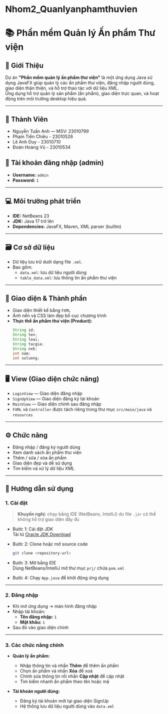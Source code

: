 # Nhom2_Quanlyanphamthuvien
# 📚 Phần mềm Quản lý Ấn phẩm Thư viện

## 🧾 Giới Thiệu

Dự án **"Phần mềm quản lý ấn phẩm thư viện"** là một ứng dụng Java sử dụng JavaFX giúp quản lý các ấn phẩm thư viện, đăng nhập người dùng, giao diện thân thiện, và hỗ trợ thao tác với dữ liệu XML.  
Ứng dụng hỗ trợ quản lý sản phẩm (ấn phẩm), giao diện trực quan, và hoạt động trên môi trường desktop hiệu quả.

---

## 👥 Thành Viên

- Nguyễn Tuấn Anh — MSV: 23010799
- Phạm Tiến Chiêu - 23010526
- Lê Anh Duy - 23010710
-  Đoàn Hoàng Vũ - 23010534

## 🔐 Tài khoản đăng nhập (admin)

- **Username:** `admin`  
- **Password:** `1`

---

## 💻 Môi trường phát triển

- **IDE:** NetBeans 23  
- **JDK:** Java 17 trở lên  
- **Dependencies:** JavaFX, Maven, XML parser (builtin)

---

## 🗃 Cơ sở dữ liệu

- Dữ liệu lưu trữ dưới dạng file `.xml`.
- Bao gồm:
  - `data.xml`: lưu dữ liệu người dùng
  - `table_data.xml`: lưu thông tin ấn phẩm thư viện

---

## 🎨 Giao diện & Thành phần

- Giao diện thiết kế bằng `FXML`
- Ảnh nền và CSS làm đẹp bố cục chương trình
- **Thực thể ấn phẩm thư viện (Product):**
  ```java
  String id;
  String ten;
  String loai;
  String tacgia;
  String nxb;
  int nam;
  int soluong;
  ```

---

## 🖥 View (Giao diện chức năng)

- `LoginView` — Giao diện đăng nhập
- `SignUpView` — Giao diện đăng ký tài khoản
- `MainView` — Giao diện chính sau đăng nhập
- `FXML` và `Controller` được tách riêng trong thư mục `src/main/java` và `resources`

---

## ⚙️ Chức năng

- Đăng nhập / đăng ký người dùng
- Xem danh sách ấn phẩm thư viện
- Thêm / sửa / xóa ấn phẩm
- Giao diện đẹp và dễ sử dụng
- Tìm kiếm và xử lý dữ liệu XML

---

## 📌 Hướng dẫn sử dụng

### 1. Cài đặt

> **Khuyến nghị:** chạy bằng IDE (NetBeans, IntelliJ) do file `.jar` có thể không hỗ trợ giao diện đầy đủ

- Bước 1: Cài đặt JDK  
  Tải từ [Oracle JDK Download](https://www.oracle.com/java/technologies/javase-downloads.html)

- Bước 2: Clone hoặc mở source code  
  ```bash
  git clone <repository-url>
  ```

- Bước 3: Mở bằng IDE  
  Dùng NetBeans/IntelliJ mở thư mục `prj/` chứa `pom.xml`

- Bước 4: Chạy `App.java` để khởi động ứng dụng

---

### 2. Đăng nhập

- Khi mở ứng dụng → màn hình đăng nhập
- Nhập tài khoản:
  - **Tên đăng nhập:** `1`
  - **Mật khẩu:** `1`
- Sau đó vào giao diện chính

---

### 3. Các chức năng chính

- **Quản lý ấn phẩm:**
  - Nhập thông tin và nhấn **Thêm** để thêm ấn phẩm
  - Chọn ấn phẩm và nhấn **Xóa** để xoá
  - Chỉnh sửa thông tin rồi nhấn **Cập nhật** để cập nhật
  - Tìm kiếm nhanh ấn phẩm theo tên hoặc mã

- **Tài khoản người dùng:**
  - Đăng ký tài khoản mới tại giao diện SignUp
  - Hệ thống lưu dữ liệu người dùng vào `data.xml`



